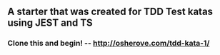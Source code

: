 
## A starter that was created for TDD Test katas using JEST and TS

### Clone this and begin! -- http://osherove.com/tdd-kata-1/
